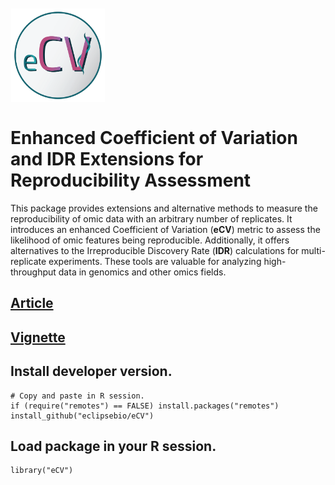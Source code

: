 <img align="top" style="margin-left: 1px; margin-bottom: 1px; margin-right: 1px; margin-top: 10px" src="inst/images/eCV_logo.png" width="150" height="150"/>

# Enhanced Coefficient of Variation and IDR Extensions for Reproducibility Assessment


This package provides extensions and alternative methods to measure the
reproducibility  of  omic  data  with an arbitrary number of replicates. 
It introduces an enhanced Coefficient of Variation (**eCV**)  metric to 
assess the likelihood of omic features being reproducible. Additionally, 
it offers alternatives to  the  Irreproducible  Discovery Rate (**IDR**)
calculations for multi-replicate experiments.  These tools are valuable
for analyzing high-throughput  data in genomics  and other omics fields.

## [Article](https://www.biorxiv.org/content/10.1101/2023.12.18.572208v1)

## [Vignette](https://github.com/eclipsebio/eCV/blob/main/inst/eCV_vignette.pdf)

## Install developer version.

```
# Copy and paste in R session.
if (require("remotes") == FALSE) install.packages("remotes")
install_github("eclipsebio/eCV")
```

## Load package in your R session.

```
library("eCV")
```

